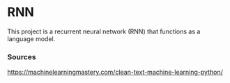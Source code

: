 # RNN
This project is a recurrent neural network (RNN) that functions as a language model.

### Sources
https://machinelearningmastery.com/clean-text-machine-learning-python/